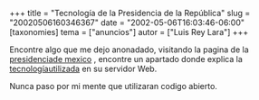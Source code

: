 +++
title = "Tecnología de la Presidencia de la República"
slug = "20020506160346367"
date = "2002-05-06T16:03:46-06:00"
[taxonomies]
tema = ["anuncios"]
autor = ["Luis Rey Lara"]
+++

Encontre algo que me dejo anonadado, visitando la pagina de la
[presidenciade mexico](http://www.presidencia.gob.mx) , encontre un
apartado donde explica la
[tecnologíautilizada](http://www.presidencia.gob.mx/?P=15) en su
servidor Web.

Nunca paso por mi mente que utilizaran codigo abierto.
